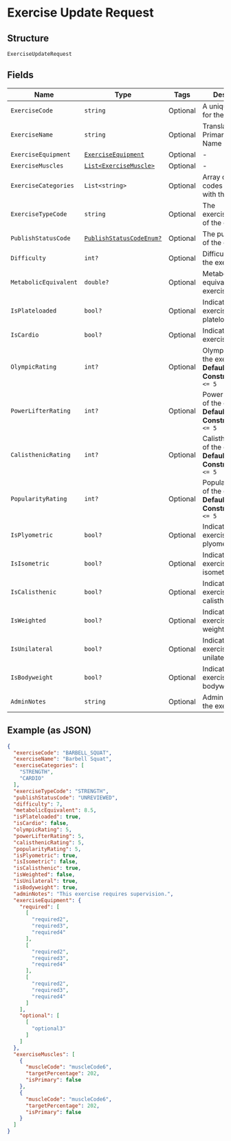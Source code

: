 
# Exercise Update Request

## Structure

`ExerciseUpdateRequest`

## Fields

| Name | Type | Tags | Description |
|  --- | --- | --- | --- |
| `ExerciseCode` | `string` | Optional | A unique identifier for the exercise. |
| `ExerciseName` | `string` | Optional | Translated Primary Exercise Name |
| `ExerciseEquipment` | [`ExerciseEquipment`](../../doc/models/exercise-equipment.md) | Optional | - |
| `ExerciseMuscles` | [`List<ExerciseMuscle>`](../../doc/models/exercise-muscle.md) | Optional | - |
| `ExerciseCategories` | `List<string>` | Optional | Array of category codes associated with this exercise |
| `ExerciseTypeCode` | `string` | Optional | The exerciseTypeCode of the exercise |
| `PublishStatusCode` | [`PublishStatusCodeEnum?`](../../doc/models/publish-status-code-enum.md) | Optional | The publish status of the exercise |
| `Difficulty` | `int?` | Optional | Difficulty level of the exercise |
| `MetabolicEquivalent` | `double?` | Optional | Metabolic equivalent of the exercise |
| `IsPlateloaded` | `bool?` | Optional | Indicates if the exercise is plateloaded |
| `IsCardio` | `bool?` | Optional | Indicates if the exercise is cardio |
| `OlympicRating` | `int?` | Optional | Olympic rating of the exercise<br>**Default**: `0`<br>**Constraints**: `>= 0`, `<= 5` |
| `PowerLifterRating` | `int?` | Optional | Power lifter rating of the exercise<br>**Default**: `0`<br>**Constraints**: `>= 0`, `<= 5` |
| `CalisthenicRating` | `int?` | Optional | Calisthenic rating of the exercise<br>**Default**: `0`<br>**Constraints**: `>= 0`, `<= 5` |
| `PopularityRating` | `int?` | Optional | Popularity rating of the exercise<br>**Default**: `0`<br>**Constraints**: `>= 0`, `<= 5` |
| `IsPlyometric` | `bool?` | Optional | Indicates if the exercise is plyometric |
| `IsIsometric` | `bool?` | Optional | Indicates if the exercise is isometric |
| `IsCalisthenic` | `bool?` | Optional | Indicates if the exercise is calisthenic |
| `IsWeighted` | `bool?` | Optional | Indicates if the exercise is weighted |
| `IsUnilateral` | `bool?` | Optional | Indicates if the exercise is unilateral |
| `IsBodyweight` | `bool?` | Optional | Indicates if the exercise is bodyweight |
| `AdminNotes` | `string` | Optional | Admin notes for the exercise |

## Example (as JSON)

```json
{
  "exerciseCode": "BARBELL_SQUAT",
  "exerciseName": "Barbell Squat",
  "exerciseCategories": [
    "STRENGTH",
    "CARDIO"
  ],
  "exerciseTypeCode": "STRENGTH",
  "publishStatusCode": "UNREVIEWED",
  "difficulty": 7,
  "metabolicEquivalent": 8.5,
  "isPlateloaded": true,
  "isCardio": false,
  "olympicRating": 5,
  "powerLifterRating": 5,
  "calisthenicRating": 5,
  "popularityRating": 5,
  "isPlyometric": true,
  "isIsometric": false,
  "isCalisthenic": true,
  "isWeighted": false,
  "isUnilateral": true,
  "isBodyweight": true,
  "adminNotes": "This exercise requires supervision.",
  "exerciseEquipment": {
    "required": [
      [
        "required2",
        "required3",
        "required4"
      ],
      [
        "required2",
        "required3",
        "required4"
      ],
      [
        "required2",
        "required3",
        "required4"
      ]
    ],
    "optional": [
      [
        "optional3"
      ]
    ]
  },
  "exerciseMuscles": [
    {
      "muscleCode": "muscleCode6",
      "targetPercentage": 202,
      "isPrimary": false
    },
    {
      "muscleCode": "muscleCode6",
      "targetPercentage": 202,
      "isPrimary": false
    }
  ]
}
```

